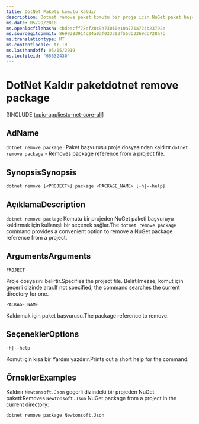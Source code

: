 ```yaml
---
title: DotNet Paketi komutu Kaldır
description: Dotnet remove paket komutu bir proje için NuGet paket başvuruyu kaldırmak için kullanışlı bir seçenek sağlar.
ms.date: 05/29/2018
ms.openlocfilehash: cbdeacff78ef20c9a73010e10a771a724b23792e
ms.sourcegitcommit: 8699383914c24a0df033393f55db3369db728a7b
ms.translationtype: MT
ms.contentlocale: tr-TR
ms.lasthandoff: 05/15/2019
ms.locfileid: "65632430"
---
```

# <a name="dotnet-remove-package"></a><span data-ttu-id="be35f-103">DotNet Kaldır paket</span><span class="sxs-lookup"><span data-stu-id="be35f-103">dotnet remove package</span></span>

[!INCLUDE [topic-appliesto-net-core-all](../../../includes/topic-appliesto-net-core-all.md)]

## <a name="name"></a><span data-ttu-id="be35f-104">Ad</span><span class="sxs-lookup"><span data-stu-id="be35f-104">Name</span></span>

<span data-ttu-id="be35f-105">`dotnet remove package` -Paket başvurusu proje dosyasından kaldırır.</span><span class="sxs-lookup"><span data-stu-id="be35f-105">`dotnet remove package` - Removes package reference from a project file.</span></span>

## <a name="synopsis"></a><span data-ttu-id="be35f-106">Synopsis</span><span class="sxs-lookup"><span data-stu-id="be35f-106">Synopsis</span></span>

`dotnet remove [<PROJECT>] package <PACKAGE_NAME> [-h|--help]`

## <a name="description"></a><span data-ttu-id="be35f-107">Açıklama</span><span class="sxs-lookup"><span data-stu-id="be35f-107">Description</span></span>

<span data-ttu-id="be35f-108">`dotnet remove package` Komutu bir projeden NuGet paketi başvuruyu kaldırmak için kullanışlı bir seçenek sağlar.</span><span class="sxs-lookup"><span data-stu-id="be35f-108">The `dotnet remove package` command provides a convenient option to remove a NuGet package reference from a project.</span></span>

## <a name="arguments"></a><span data-ttu-id="be35f-109">Arguments</span><span class="sxs-lookup"><span data-stu-id="be35f-109">Arguments</span></span>

`PROJECT`

<span data-ttu-id="be35f-110">Proje dosyasını belirtir.</span><span class="sxs-lookup"><span data-stu-id="be35f-110">Specifies the project file.</span></span> <span data-ttu-id="be35f-111">Belirtilmezse, komut için geçerli dizinde arar.</span><span class="sxs-lookup"><span data-stu-id="be35f-111">If not specified, the command searches the current directory for one.</span></span>

`PACKAGE_NAME`

<span data-ttu-id="be35f-112">Kaldırmak için paket başvurusu.</span><span class="sxs-lookup"><span data-stu-id="be35f-112">The package reference to remove.</span></span>

## <a name="options"></a><span data-ttu-id="be35f-113">Seçenekler</span><span class="sxs-lookup"><span data-stu-id="be35f-113">Options</span></span>

`-h|--help`

<span data-ttu-id="be35f-114">Komut için kısa bir Yardım yazdırır.</span><span class="sxs-lookup"><span data-stu-id="be35f-114">Prints out a short help for the command.</span></span>

## <a name="examples"></a><span data-ttu-id="be35f-115">Örnekler</span><span class="sxs-lookup"><span data-stu-id="be35f-115">Examples</span></span>

<span data-ttu-id="be35f-116">Kaldırır `Newtonsoft.Json` geçerli dizindeki bir projeden NuGet paketi:</span><span class="sxs-lookup"><span data-stu-id="be35f-116">Removes `Newtonsoft.Json` NuGet package from a project in the current directory:</span></span>

`dotnet remove package Newtonsoft.Json`
